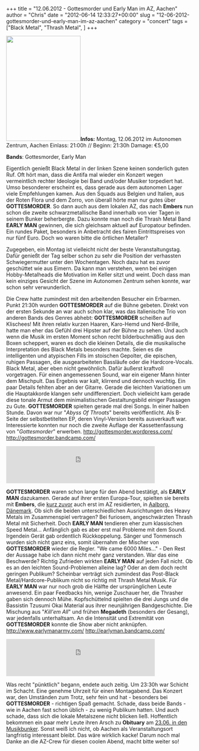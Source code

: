 +++
title = "12.06.2012 - Gottesmorder und Early Man im AZ, Aachen"
author = "Chris"
date = "2012-06-14 12:33:27+00:00"
slug = "12-06-2012-gottesmorder-und-early-man-im-az-aachen"
category = "concert"
tags = ["Black Metal", "Thrash Metal", ]
+++

<img src="http://necroslaughter.de/wp-content/uploads/2012/06/2012-06-12-Gottesmorder-Early-Man-AZ-Aachen.jpg" alt="" title="2012-06-12 - Gottesmorder - Early Man - AZ Aachen" width="200" height="283" class="alignnone size-full wp-image-8397 coverImg" />**Infos:**
Montag, 12.06.2012 im Autonomen Zentrum, Aachen
Einlass: 21:00h // Beginn: 21:30h
Damage: €5,00

**Bands**: Gottesmorder, Early Man

Eigentlich genießt Black Metal in der linken Szene keinen sonderlich guten Ruf. Oft hört man, dass die Antifa mal wieder ein Konzert wegen vermeintlich rechter Ideologie bei Band und/oder Musiker torpediert hat. Umso besonderer erscheint es, dass gerade aus dem autonomen Lager viele Empfehlungen kamen. Aus den Squads aus Belgien und Italien, aus der Roten Flora und dem Zorro, von überall hörte man nur gutes über **GOTTESMORDER**. So dann auch aus dem lokalen AZ, das nach **Embers** nun schon die zweite schwarzmetallische Band innerhalb von vier Tagen in seinem Bunker beherbergte. Dazu konnte man noch die Thrash Metal Band **EARLY MAN** gewinnen, die sich gleichsam aktuell auf Europatour befinden. Ein rundes Paket, besonders in Anbetracht des fairen Eintrittspreises von nur fünf Euro. Doch wo waren bitte die örtlichen Metaller?

Zugegeben, ein Montag ist vielleicht nicht der beste Veranstaltungstag. Dafür genießt der Tag selber schon zu sehr die Position der verhassten Schwiegermutter unter den Wochentagen. Noch dazu hat es zuvor geschüttet wie aus Eimern. Da kann man verstehen, wenn bei einigen  Hobby-Metalheads die Motivation im Keller sitzt und weint. Doch dass man kein einziges Gesicht der Szene im Autonomen Zentrum sehen konnte, war schon sehr verwunderlich.

Die Crew hatte zumindest mit den arbeitenden Besucher ein Erbarmen. Punkt 21:30h wurden **GOTTESMORDER** auf die Bühne gebeten. Direkt von der ersten Sekunde an war auch schon klar, was das italienische Trio von anderen Bands des Genres abhebt: **GOTTESMORDER** scheißen auf Klischees! Mit ihren relativ kurzen Haaren, Karo-Hemd und Nerd-Brille, hatte man eher das Gefühl drei Hipster auf der Bühne zu sehen. Und auch wenn die Musik im ersten Moment schon recht bilderbuchmäßig aus den Boxen scheppert, waren es doch die kleinen Details, die die musikalische Interpretation des Black Metals besonders machte. Seien es die intelligenten und atypischen Fills im stoischen Gepolter, die epischen, ruhigen Passagen, die ausgearbeiteten Bassläufe oder die Hardcore-Vocals. Black Metal, aber eben nicht gewöhnlich. Dafür äußerst kraftvoll vorgetragen. 
Für einen angemessenen Sound, war ein eigener Mann hinter dem Mischpult. Das Ergebnis war kalt, klirrend und dennoch wuchtig. Ein paar Details fehlten aber an der Gitarre. Gerade die leichten Variationen um die Hauptakkorde klangen sehr undifferenziert. Doch vielleicht kam gerade diese tonale Armut dem minimalistischen Gestaltungsbild einiger Passagen zu Gute. **GOTTESMORDER** spielten gerade mal drei Songs. In einer halben Stunde. Davon war nur "_Abyss Of Throats_" bereits veröffentlicht. Als B-Seite der selbstbetitelten EP, deren Vinyl-Version bereits ausverkauft war. Interessierte konnten nur noch die zweite Auflage der Kassettenfassung von "_Gottesmorder_" erwerben.
<a href="http://gottesmorder.wordpress.com/">http://gottesmorder.wordpress.com/</a>
<a href="http://gottesmorder.bandcamp.com/">http://gottesmorder.bandcamp.com/</a>

<iframe width="400" height="100" style="position: relative; display: block; width: 400px; height: 100px;" src="http://bandcamp.com/EmbeddedPlayer/v=2/album=661909884/size=venti/bgcol=222222/linkcol=FFFFFF/" allowtransparency="true" frameborder="0"><a href="http://gottesmorder.bandcamp.com/album/gottesmorder-ep">Gottesmorder EP by Gottesmorder</a></iframe>

 
**GOTTESMORDER** waren schon lange für den Abend bestätigt, als **EARLY MAN** dazukamen. Gerade auf ihrer ersten Europa-Tour, spielten  sie bereits mit **Embers**, die <a href="http://necroslaughter.de/2012/06/07-06-2012-m-m-a-und-embers-im-az-aachen/" title="07.06.2012 – M.M.A. und Embers im AZ, Aachen">kurz zuvor</a> auch erst im AZ residierten, in <a href="http://www.cvltnation.com/cvlt-nation-exclusiveembers-tour-diarypart-nine/">Aalborg, Dänemark</a>. Ob sich die beiden unterschiedlichen Ausrichtungen des Heavy Metals im Zusammenspiel vertragen? Bei furiosem, angeschwärzten Thrash Metal mit Sicherheit. Doch **EARLY MAN** tendieren eher zum klassischen Speed Metal...
Anfänglich gab es aber erst mal Probleme mit dem Sound. Irgendein Gerät gab ordentlich Rückkoppelung. Sänger und Tonmensch wurden sich nicht ganz eins, somit übernahm der Mischer von **GOTTESMORDER** wieder die Regler. "We came 6000 Miles..." - Den Rest der Aussage habe ich dann nicht mehr ganz verstanden. War das eine Beschwerde? Richtig Zufrieden wirkten **EARLY MAN** auf jeden Fall nicht. Ob es an den leichten Sound-Problemen alleine lag? Oder an dem doch recht geringen Publikum? Scheinbar verträgt sich zumindest das Post-Black Metal/Hardcore-Publikum nicht so richtig mit Thrash Metal Musik. Für **EARLY MAN** war nur noch grob die Hälfte der ursprünglichen Leute anwesend. 
Ein paar Feedbacks hin, wenige Zuschauer her, die Thrasher gaben sich dennoch Mühe. Kopfschüttelnd spielten die drei Jungs und die Bassistin Tzusumi Okai Material aus ihrer neunjährigen Bandgeschichte. Die Mischung aus "_Kill'em All_" und frühen **Megadeth** (besonders der Gesang), war jedenfalls unterhaltsam. An die Intensität und Extremität von **GOTTESMORDER** konnte die Show aber  nicht anknüpfen. 
<a href="http://www.earlymanarmy.com/">http://www.earlymanarmy.com/</a>
<a href="http://earlyman.bandcamp.com/">http://earlyman.bandcamp.com/</a>

<iframe width="400" height="100" style="position: relative; display: block; width: 400px; height: 100px;" src="http://bandcamp.com/EmbeddedPlayer/v=2/album=940139181/size=venti/bgcol=222222/linkcol=FFFFFF/" allowtransparency="true" frameborder="0"><a href="http://earlyman.bandcamp.com/album/death-potion">Death Potion by Early Man</a></iframe>


Was recht "pünktlich" begann, endete auch zeitig. Um 23:30h war Schicht im Schacht. Eine genehme Uhrzeit für einen Montagabend. Das Konzert war, den Umständen zum Trotz, sehr fein und hat - besonders bei **GOTTESMORDER** - richtigen Spaß gemacht. Schade, dass beide Bands - wie in Aachen fast schon üblich - zu wenig Publikum hatten. Und auch schade, dass sich die lokale Metalszene nicht blicken ließ. Hoffentlich bekommen ein paar mehr Leute ihren Arsch zu **Obituary** am <a href="http://www.musikbunker-aachen.de/musikbunker/de/pages/veranstaltungen/konzerte.php#230612">23.06. in den Musikbunker</a>. Sonst weiß ich nicht, ob Aachen als Veranstaltungsort langfristig interessant bleibt. Das wäre wirklich kacke! Darum noch mal Danke an die AZ-Crew für diesen coolen Abend, macht bitte weiter so!
